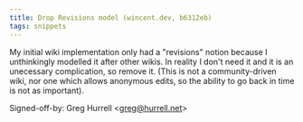 ```yaml
---
title: Drop Revisions model (wincent.dev, b6312eb)
tags: snippets
---
```


My initial wiki implementation only had a "revisions" notion because I unthinkingly modelled it after other wikis. In reality I don't need it and it is an unecessary complication, so remove it. (This is not a community-driven wiki, nor one which allows anonymous edits, so the ability to go back in time is not as important).

Signed-off-by: Greg Hurrell &lt;greg@hurrell.net&gt;
